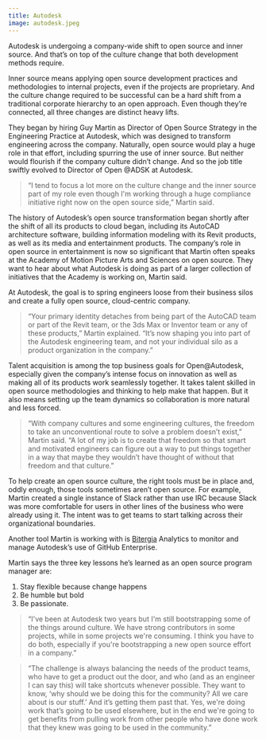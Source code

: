 ```yaml
---
title: Autodesk
image: autodesk.jpeg
---
```


Autodesk is undergoing a company-wide shift to open source and inner source. And that’s on top of the culture change that both development methods require.

Inner source means applying open source development practices and methodologies to internal projects, even if the projects are proprietary. And the culture change required to be successful can be a hard shift from a traditional corporate hierarchy to an open approach. Even though they’re connected, all three changes are distinct heavy lifts.

They began by hiring Guy Martin as Director of Open Source Strategy in the Engineering Practice at Autodesk, which was designed to transform engineering across the company. Naturally, open source would play a huge role in that effort, including spurring the use of inner source. But neither would flourish if the company culture didn’t change. And so the job title swiftly evolved to Director of Open @ADSK at Autodesk.

> “I tend to focus a lot more on the culture change and the inner source part of my role even though I'm working through a huge compliance initiative right now on the open source side,” Martin said.

The history of Autodesk’s open source transformation began shortly after the shift of all its products to cloud began, including its AutoCAD architecture software, building information modeling with its Revit products, as well as its media and entertainment products. The company’s role in open source in entertainment is now so significant that Martin often speaks at the Academy of Motion Picture Arts and Sciences on open source. They want to hear about what Autodesk is doing as part of a larger collection of initiatives that the Academy is working on, Martin said.

At Autodesk, the goal is to spring engineers loose from their business silos and create a fully open source, cloud-centric company.

> “Your primary identity detaches from being part of the AutoCAD team or part of the Revit team, or the 3ds Max or Inventor team or any of these products,” Martin explained. “It’s now shaping you into part of the Autodesk engineering team, and not your individual silo as a product organization in the company.”

Talent acquisition is among the top business goals for Open@Autodesk, especially given the company’s intense focus on innovation as well as making all of its products work seamlessly together. It takes talent skilled in open source methodologies and thinking to help make that happen. But it also means setting up the team dynamics so collaboration is more natural and less forced.

> “With company cultures and some engineering cultures, the freedom to take an unconventional route to solve a problem doesn’t exist,” Martin said. “A lot of my job is to create that freedom so that smart and motivated engineers can figure out a way to put things together in a way that maybe they wouldn’t have thought of without that freedom and that culture.”

To help create an open source culture, the right tools must be in place and, oddly enough, those tools sometimes aren’t open source. For example, Martin created a single instance of Slack rather than use IRC because Slack was more comfortable for users in other lines of the business who were already using it. The intent was to get teams to start talking across their organizational boundaries.

Another tool Martin is working with is [Bitergia](https://bitergia.com/) Analytics to monitor and manage Autodesk’s use of GitHub Enterprise.

Martin says the three key lessons he’s learned as an open source program manager are:

1. Stay flexible because change happens
2. Be humble but bold
3. Be passionate.

> “I've been at Autodesk two years but I'm still bootstrapping some of the things around culture. We have strong contributors in some projects, while in some projects we're consuming. I think you have to do both, especially if you're bootstrapping a new open source effort in a company.”

> “The challenge is always balancing the needs of the product teams, who have to get a product out the door, and who (and as an engineer I can say this) will take shortcuts whenever possible. They want to know, ‘why should we be doing this for the community? All we care about is our stuff.’ And it’s getting them past that. Yes, we're doing work that’s going to be used elsewhere, but in the end we're going to get benefits from pulling work from other people who have done work that they knew was going to be used in the community.”
